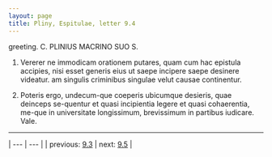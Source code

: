 ```yaml
---
layout: page
title: Pliny, Espitulae, letter 9.4
---
```


greeting. C. PLINIUS MACRINO SUO S.



1. Vererer ne immodicam orationem putares, quam cum hac epistula accipies, nisi esset generis eius ut saepe incipere saepe desinere videatur. am singulis criminibus singulae velut causae continentur.



2. Poteris ergo, undecum-que coeperis ubicumque desieris, quae deinceps se-quentur et quasi incipientia legere et quasi cohaerentia, me-que in universitate longissimum, brevissimum in partibus iudicare. Vale.



---

| --- | --- |
| previous: [9.3](../9.3/) | next: [9.5](../9.5/) |